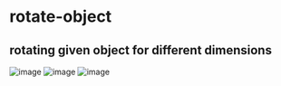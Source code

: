 # rotate-object

## rotating given object for different dimensions

![image](https://user-images.githubusercontent.com/62605922/210369791-5aa12646-7be3-4402-ad99-036a0f5b94f9.png)
![image](https://user-images.githubusercontent.com/62605922/210369883-4c39c697-1aac-45f5-b438-b381db7e3dac.png)
![image](https://user-images.githubusercontent.com/62605922/210369940-488312bc-b386-4b57-8683-8d4b4004205e.png)
